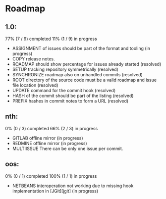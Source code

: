 # Roadmap

## 1.0:

77% (7 / 9) completed
11% (1 / 9) in progress

* ASSIGNMENT of issues should be part of the format and tooling (in progress)
* COPY release notes.
* ROADMAP should show percentage for issues already started (resolved)
* SETUP tracking repository symmetrically (resolved)
* SYNCHRONIZE roadmap also on unhandled commits (resolved)
* ROOT directory of the source code must be a valid roadmap and issue file location (resolved)
* UPDATE command for the commit hook (resolved)
* HASH of the commit should be part of the listing (resolved)
* PREFIX hashes in commit notes to form a URL (resolved)

## nth:

0% (0 / 3) completed
66% (2 / 3) in progress

* GITLAB offline mirror (in progress)
* REDMINE offline mirror (in progress)
* MULTIISSUE There can be only one issue per commit.

## oos:

0% (0 / 1) completed
100% (1 / 1) in progress

* NETBEANS interoperation not working due to missing hook implementation in [JGit][jgit] (in progress)

